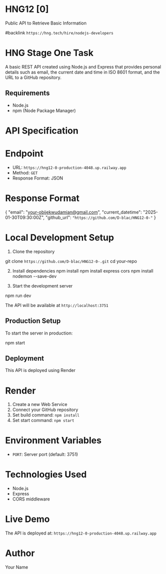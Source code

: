 # HNG12 [0]
Public API to Retrieve Basic Information

#backlink
`https://hng.tech/hire/nodejs-developers`

# HNG Stage One Task

A basic REST API created using Node.js and Express that provides personal details such as email, the current date and time in ISO 8601 format, and the URL to a GitHub repository.

## Requirements

- Node.js
- npm (Node Package Manager)

# API Specification

# Endpoint
- URL: `https://hng12-0-production-4048.up.railway.app`
- Method: `GET`
- Response Format: JSON

# Response Format

{
    "email": "your-obijekwudamian@gmail.com",
    "current_datetime": "2025-01-30T09:30:00Z",
    "github_url": `"https://github.com/D-blac/HNG12-0-"`
}


# Local Development Setup

1. Clone the repository

git clone `https://github.com/D-blac/HNG12-0-.git`
cd your-repo


2. Install dependencies
npm install
npm install express cors
npm install nodemon --save-dev


3. Start the development server

npm run dev


The API will be available at `http://localhost:3751`

## Production Setup

To start the server in production:

npm start

## Deployment

This API is deployed using Render

# Render
1. Create a new Web Service
2. Connect your GitHub repository
3. Set build command: `npm install`
4. Set start command: `npm start`


# Environment Variables
- `PORT`: Server port (default: 3751)

# Technologies Used
- Node.js
- Express
- CORS middleware

# Live Demo
The API is deployed at: `https://hng12-0-production-4048.up.railway.app`

# Author
Your Name